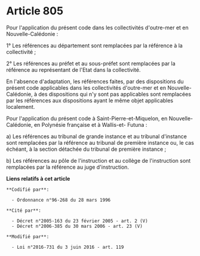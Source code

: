 # Article 805

Pour l'application du présent code dans les collectivités d'outre-mer et en Nouvelle-Calédonie :

1° Les références au département sont remplacées par la référence à la collectivité ;

2° Les références au préfet et au sous-préfet sont remplacées par la référence au représentant de l'Etat dans la
collectivité.

En l'absence d'adaptation, les références faites, par des dispositions du présent code applicables dans les collectivités
d'outre-mer et en Nouvelle-Calédonie, à des dispositions qui n'y sont pas applicables sont remplacées par les références aux
dispositions ayant le même objet applicables localement.

Pour l'application du présent code à Saint-Pierre-et-Miquelon, en Nouvelle-Calédonie, en Polynésie française et à Wallis-et-
Futuna :

a) Les références au tribunal de grande instance et au tribunal d'instance sont remplacées par la référence au tribunal de
première instance ou, le cas échéant, à la section détachée du tribunal de première instance ;

b) Les références au pôle de l'instruction et au collège de l'instruction sont remplacées par la référence au juge
d'instruction.

**Liens relatifs à cet article**

	**Codifié par**:

	  - Ordonnance n°96-268 du 28 mars 1996

	**Cité par**:

	  - Décret n°2005-163 du 23 février 2005 - art. 2 (V)
	  - Décret n°2006-385 du 30 mars 2006 - art. 23 (V)

	**Modifié par**:

	  - Loi n°2016-731 du 3 juin 2016 - art. 119
